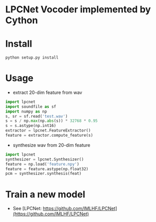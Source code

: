 # LPCNet Vocoder implemented by Cython

# Install
```python
python setup.py install
```

# Usage
* extract 20-dim feature from wav
```python
import lpcnet
import soundfile as sf
import numpy as np
s, sr = sf.read('test.wav')
s = s / np.max(np.abs(s)) * 32768 * 0.95
s = s.astype(np.int16)
extractor = lpcnet.FeatureExtractor()
feature = extractor.compute_feature(s)
```

* synthesize wav from 20-dim feature
```python
import lpcnet
synthesizer = lpcnet.Synthesizer()
feature = np.load('feature.npy')
feature = feature.astype(np.float32)
pcm = synthesizer.synthesis(feat) 
```


# Train a new model
* See [LPCNet: https://github.com/IMLHF/LPCNet](https://github.com/IMLHF/LPCNet)